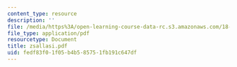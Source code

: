 ```yaml
---
content_type: resource
description: ''
file: /media/https%3A/open-learning-course-data-rc.s3.amazonaws.com/18-996-random-matrix-theory-and-its-applications-spring-2004/fedf83f01f05b4b585751fb191c647df_zsallasi.pdf
file_type: application/pdf
resourcetype: Document
title: zsallasi.pdf
uid: fedf83f0-1f05-b4b5-8575-1fb191c647df
---
```

